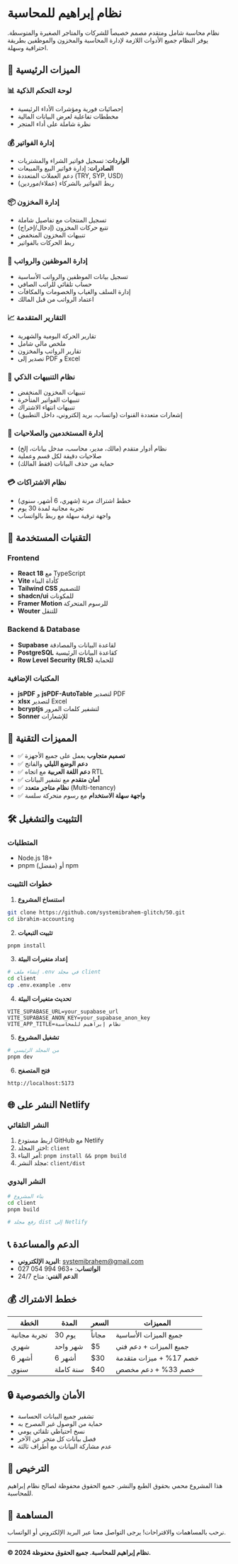 # نظام إبراهيم للمحاسبة

نظام محاسبة شامل ومتقدم مصمم خصيصاً للشركات والمتاجر الصغيرة والمتوسطة. يوفر النظام جميع الأدوات اللازمة لإدارة المحاسبة والمخزون والموظفين بطريقة احترافية وسهلة.

## 🌟 الميزات الرئيسية

### 📊 لوحة التحكم الذكية
- إحصائيات فورية ومؤشرات الأداء الرئيسية
- مخططات تفاعلية لعرض البيانات المالية
- نظرة شاملة على أداء المتجر

### 💰 إدارة الفواتير
- **الواردات**: تسجيل فواتير الشراء والمشتريات
- **الصادرات**: إدارة فواتير البيع والمبيعات
- دعم العملات المتعددة (TRY, SYP, USD)
- ربط الفواتير بالشركاء (عملاء/موردين)

### 📦 إدارة المخزون
- تسجيل المنتجات مع تفاصيل شاملة
- تتبع حركات المخزون (إدخال/إخراج)
- تنبيهات المخزون المنخفض
- ربط الحركات بالفواتير

### 👥 إدارة الموظفين والرواتب
- تسجيل بيانات الموظفين والرواتب الأساسية
- حساب تلقائي للراتب الصافي
- إدارة السلف والغياب والخصومات والمكافآت
- اعتماد الرواتب من قبل المالك

### 📈 التقارير المتقدمة
- تقارير الحركة اليومية والشهرية
- ملخص مالي شامل
- تقارير الرواتب والمخزون
- تصدير إلى PDF و Excel

### 🔔 نظام التنبيهات الذكي
- تنبيهات المخزون المنخفض
- تنبيهات الفواتير المتأخرة
- تنبيهات انتهاء الاشتراك
- إشعارات متعددة القنوات (واتساب، بريد إلكتروني، داخل التطبيق)

### 👤 إدارة المستخدمين والصلاحيات
- نظام أدوار متقدم (مالك، مدير، محاسب، مدخل بيانات، إلخ)
- صلاحيات دقيقة لكل قسم وعملية
- حماية من حذف البيانات (فقط المالك)

### 💳 نظام الاشتراكات
- خطط اشتراك مرنة (شهري، 6 أشهر، سنوي)
- تجربة مجانية لمدة 30 يوم
- واجهة ترقية سهلة مع ربط بالواتساب

## 🚀 التقنيات المستخدمة

### Frontend
- **React 18** مع TypeScript
- **Vite** كأداة البناء
- **Tailwind CSS** للتصميم
- **shadcn/ui** للمكونات
- **Framer Motion** للرسوم المتحركة
- **Wouter** للتنقل

### Backend & Database
- **Supabase** لقاعدة البيانات والمصادقة
- **PostgreSQL** كقاعدة البيانات الرئيسية
- **Row Level Security (RLS)** للحماية

### المكتبات الإضافية
- **jsPDF** و **jsPDF-AutoTable** لتصدير PDF
- **xlsx** لتصدير Excel
- **bcryptjs** لتشفير كلمات المرور
- **Sonner** للإشعارات

## 📱 المميزات التقنية

- ✅ **تصميم متجاوب** يعمل على جميع الأجهزة
- ✅ **دعم الوضع الليلي** والفاتح
- ✅ **دعم اللغة العربية** مع اتجاه RTL
- ✅ **أمان متقدم** مع تشفير البيانات
- ✅ **نظام متاجر متعدد** (Multi-tenancy)
- ✅ **واجهة سهلة الاستخدام** مع رسوم متحركة سلسة

## 🛠️ التثبيت والتشغيل

### المتطلبات
- Node.js 18+
- pnpm (مفضل) أو npm

### خطوات التثبيت

1. **استنساخ المشروع**
```bash
git clone https://github.com/systemibrahem-glitch/50.git
cd ibrahim-accounting
```

2. **تثبيت التبعيات**
```bash
pnpm install
```

3. **إعداد متغيرات البيئة**
```bash
# إنشاء ملف .env في مجلد client
cd client
cp .env.example .env
```

4. **تحديث متغيرات البيئة**
```env
VITE_SUPABASE_URL=your_supabase_url
VITE_SUPABASE_ANON_KEY=your_supabase_anon_key
VITE_APP_TITLE=نظام إبراهيم للمحاسبة
```

5. **تشغيل المشروع**
```bash
# من المجلد الرئيسي
pnpm dev
```

6. **فتح المتصفح**
```
http://localhost:5173
```

## 🌐 النشر على Netlify

### النشر التلقائي
1. اربط مستودع GitHub مع Netlify
2. اختر المجلد: `client`
3. أمر البناء: `pnpm install && pnpm build`
4. مجلد النشر: `client/dist`

### النشر اليدوي
```bash
# بناء المشروع
cd client
pnpm build

# رفع مجلد dist إلى Netlify
```

## 📞 الدعم والمساعدة

- **البريد الإلكتروني**: systemibrahem@gmail.com
- **الواتساب**: +963 994 054 027
- **الدعم الفني**: متاح 24/7

## 💰 خطط الاشتراك

| الخطة | المدة | السعر | المميزات |
|-------|-------|--------|----------|
| تجربة مجانية | 30 يوم | مجاناً | جميع الميزات الأساسية |
| شهري | شهر واحد | $5 | جميع الميزات + دعم فني |
| 6 أشهر | 6 أشهر | $30 | خصم 17% + ميزات متقدمة |
| سنوي | سنة كاملة | $40 | خصم 33% + دعم مخصص |

## 🔒 الأمان والخصوصية

- تشفير جميع البيانات الحساسة
- حماية من الوصول غير المصرح به
- نسخ احتياطي تلقائي يومي
- فصل بيانات كل متجر عن الآخر
- عدم مشاركة البيانات مع أطراف ثالثة

## 📄 الترخيص

هذا المشروع محمي بحقوق الطبع والنشر. جميع الحقوق محفوظة لصالح نظام إبراهيم للمحاسبة.

## 🤝 المساهمة

نرحب بالمساهمات والاقتراحات! يرجى التواصل معنا عبر البريد الإلكتروني أو الواتساب.

---

**© 2024 نظام إبراهيم للمحاسبة. جميع الحقوق محفوظة.**